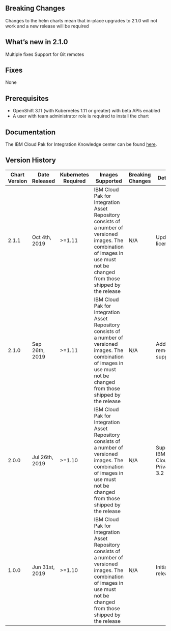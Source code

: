 ## Breaking Changes
Changes to the helm charts mean that in-place upgrades to 2.1.0 will not work and a new release will be required

## What’s new in 2.1.0
Multiple fixes
Support for Git remotes

## Fixes
None

## Prerequisites
* OpenShift 3.11 (with Kubernetes 1.11 or greater) with beta APIs enabled
* A user with team administrator role is required to install the chart

## Documentation
The IBM Cloud Pak for Integration Knowledge center can be found [here](https://www.ibm.com/support/knowledgecenter/en/SSGT7J/welcome.html).

## Version History
| Chart Version | Date Released  | Kubernetes Required | Images Supported                                   | Breaking Changes | Details         |
| ------------- | -------------- | ------------------- | -------------------------------------------------- | ---------------- | --------------- |
| 2.1.1         | Oct 4th, 2019  | \>=1.11             | IBM Cloud Pak for Integration Asset Repository consists of a number of versioned images. The combination of images in use must not be changed from those shipped by the release | N/A              | Updated license               |
| 2.1.0         | Sep 26th, 2019 | \>=1.11             | IBM Cloud Pak for Integration Asset Repository consists of a number of versioned images. The combination of images in use must not be changed from those shipped by the release | N/A              | Add Git remote support        |
| 2.0.0         | Jul 26th, 2019 | \>=1.10             | IBM Cloud Pak for Integration Asset Repository consists of a number of versioned images. The combination of images in use must not be changed from those shipped by the release | N/A              | Support IBM Cloud Private 3.2 |
| 1.0.0         | Jun 31st, 2019 | \>=1.10             | IBM Cloud Pak for Integration Asset Repository consists of a number of versioned images. The combination of images in use must not be changed from those shipped by the release | N/A              | Initial release               |